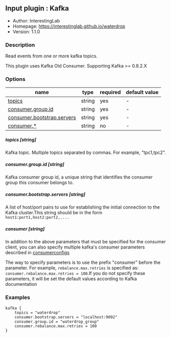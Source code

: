 ## Input plugin : Kafka

* Author: InterestingLab
* Homepage: https://interestinglab.github.io/waterdrop
* Version: 1.1.0

### Description

Read events from one or more kafka topics.

This plugin uses Kafka Old Consumer. Supporting Kafka >= 0.8.2.X


### Options

| name | type | required | default value |
| --- | --- | --- | --- |
| [topics](#topics-string) | string | yes | - |
| [consumer.group.id](#consumergroupid-string) | string | yes | - |
| [consumer.bootstrap.servers](#consumerbootstrapservers-string) | string | yes | - |
| [consumer.*](#consumer-string) | string | no | - |

##### topics [string]

Kafka topic. Multiple topics separated by commas. For example, "tpc1,tpc2".

##### consumer.group.id [string]

Kafka consumer group id, a unique string that identifies the consumer group this consumer belongs to.

##### consumer.bootstrap.servers [string]

A list of host/port pairs to use for establishing the initial connection to the Kafka cluster.This string should be in the form `host1:port1,host2:port2,.... `

##### consumer [string]

In addition to the above parameters that must be specified for the consumer client, you can also specify multiple kafka's consumer parameters described in [consumerconfigs](http://kafka.apache.org/10/documentation.html#consumerconfigs)

The way to specify parameters is to use the prefix "consumer" before the parameter. For example, `rebalance.max.retries` is specified as: `consumer.rebalance.max.retries = 100`.If you do not specify these parameters, it will be set the default values according to Kafka documentation


### Examples

```
kafka {
    topics = "waterdrop"
    consumer.bootstrap.servers = "localhost:9092"
    consumer.group.id = "waterdrop_group"
    consumer.rebalance.max.retries = 100
}
```